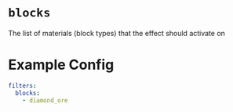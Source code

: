 # `blocks`

The list of materials (block types) that the effect should activate on

# Example Config
```yaml
filters:
  blocks: 
    - diamond_ore
```

